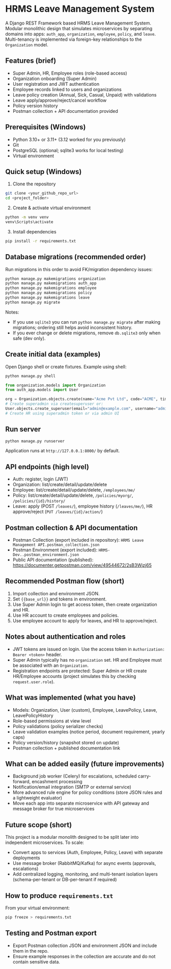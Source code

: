 # HRMS Leave Management System

A Django REST Framework based HRMS Leave Management System.  
Modular monolithic design that simulates microservices by separating domains into apps: `auth_app`, `organization`, `employee`, `policy`, and `leave`. Multi-tenancy is implemented via foreign-key relationships to the `Organization` model.

## Features (brief)
- Super Admin, HR, Employee roles (role-based access)
- Organization onboarding (Super Admin)
- User registration and JWT authentication
- Employee records linked to users and organizations
- Leave policy creation (Annual, Sick, Casual, Unpaid) with validations
- Leave apply/approve/reject/cancel workflow
- Policy version history
- Postman collection + API documentation provided

## Prerequisites (Windows)
- Python 3.10+ or 3.11+ (3.12 worked for you previously)
- Git
- PostgreSQL (optional; sqlite3 works for local testing)
- Virtual environment

## Quick setup (Windows)

1. Clone the repository
```bash
git clone <your_github_repo_url>
cd <project_folder>
```

2. Create & activate virtual environment
```bash
python -m venv venv
venv\Scripts\activate
```

3. Install dependencies
```bash
pip install -r requirements.txt
```

## Database migrations (recommended order)
Run migrations in this order to avoid FK/migration dependency issues:

```bash
python manage.py makemigrations organization
python manage.py makemigrations auth_app
python manage.py makemigrations employee
python manage.py makemigrations policy
python manage.py makemigrations leave
python manage.py migrate
```

Notes:
- If you use `sqlite3` you can run `python manage.py migrate` after making migrations; ordering still helps avoid inconsistent history.
- If you ever change or delete migrations, remove `db.sqlite3` only when safe (dev only).

## Create initial data (examples)
Open Django shell or create fixtures. Example using shell:
```bash
python manage.py shell
```
```python
from organization.models import Organization
from auth_app.models import User

org = Organization.objects.create(name="Acme Pvt Ltd", code="ACME", timezone="Asia/Kolkata")
# Create superadmin via createsuperuser or:
User.objects.create_superuser(email="admin@example.com", username="admin", password="password")
# Create HR using superadmin token or via admin UI
```

## Run server
```bash
python manage.py runserver
```
Application runs at `http://127.0.0.1:8000/` by default.

## API endpoints (high level)
- Auth: register, login (JWT)
- Organization: list/create/detail/update/delete
- Employee: list/create/detail/update/delete, `/employees/me/`
- Policy: list/create/detail/update/delete, `/policies/myorg/`, `/policies/{id}/history/`
- Leave: apply (POST `/leaves/`), employee history (`/leaves/me/`), HR approve/reject (`PUT /leaves/{id}/action/`)

## Postman collection & API documentation
- Postman Collection (export included in repository): `HRMS Leave Management API.postman_collection.json`
- Postman Environment (export included): `HRMS-Dev..postman_environment.json`
- Public API documentation (published): https://documenter.getpostman.com/view/49544672/2sB3Wjzj65

## Recommended Postman flow (short)
1. Import collection and environment JSON.
2. Set `{{base_url}}` and tokens in environment.
3. Use Super Admin login to get access token, then create organization and HR.
4. Use HR account to create employees and policies.
5. Use employee account to apply for leaves, and HR to approve/reject.

## Notes about authentication and roles
- JWT tokens are issued on login. Use the access token in `Authorization: Bearer <token>` header.
- Super Admin typically has no `organization` set. HR and Employee must be associated with an `Organization`.
- Registration endpoints are protected: Super Admin or HR create HR/Employee accounts (project simulates this by checking `request.user.role`).

## What was implemented (what you have)
- Models: Organization, User (custom), Employee, LeavePolicy, Leave, LeavePolicyHistory
- Role-based permissions at view level
- Policy validations (policy serializer checks)
- Leave validation examples (notice period, document requirement, yearly caps)
- Policy version/history (snapshot stored on update)
- Postman collection + published documentation link

## What can be added easily (future improvements)
- Background job worker (Celery) for escalations, scheduled carry-forward, encashment processing
- Notification/email integration (SMTP or external service)
- More advanced rule engine for policy conditions (store JSON rules and a lightweight evaluator)
- Move each app into separate microservice with API gateway and message broker for true microservices

## Future scope (short)
This project is a modular monolith designed to be split later into independent microservices. To scale:
- Convert apps to services (Auth, Employee, Policy, Leave) with separate deployments
- Use message broker (RabbitMQ/Kafka) for async events (approvals, escalations)
- Add centralized logging, monitoring, and multi-tenant isolation layers (schema-per-tenant or DB-per-tenant if required)

## How to produce `requirements.txt`
From your virtual environment:
```bash
pip freeze > requirements.txt
```

## Testing and Postman export
- Export Postman collection JSON and environment JSON and include them in the repo.
- Ensure example responses in the collection are accurate and do not contain sensitive data.
